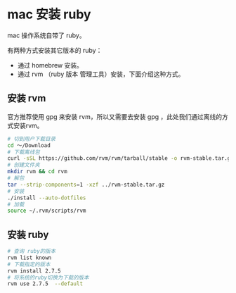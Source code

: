 # mac 安装 ruby

mac 操作系统自带了 ruby。

有两种方式安装其它版本的 ruby：

- 通过 homebrew 安装。
- 通过 rvm （ruby 版本 管理工具）安装，下面介绍这种方式。

## 安装 rvm

官方推荐使用 gpg 来安装 rvm，所以又需要去安装 gpg ，此处我们通过离线的方式安装rvm。

```bash
# 切到用户下载目录
cd ～/Download
# 下载离线包
curl -sSL https://github.com/rvm/rvm/tarball/stable -o rvm-stable.tar.gz
# 创建文件夹
mkdir rvm && cd rvm
# 解包
tar --strip-components=1 -xzf ../rvm-stable.tar.gz
# 安装 
./install --auto-dotfiles
# 加载
source ~/.rvm/scripts/rvm
```

## 安装 ruby

```bash
# 查询 ruby的版本
rvm list known
# 下载指定的版本
rvm install 2.7.5
# 将系统的ruby切换为下载的版本
rvm use 2.7.5  --default
```